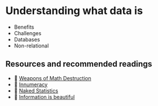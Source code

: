 # Understanding what data is

- Benefits
- Challenges
- Databases
- Non-relational


## Resources and recommended readings
- :book: [Weapons of Math Destruction](http://geni.us/mathdestruction)
- :book: [Innumeracy](http://geni.us/innumeracy)
- :book: [Naked Statistics](http://geni.us/nakedstatistics)
- :book: [Information is beautiful](http://geni.us/infoisbeautiful)
